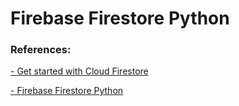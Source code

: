# Firebase Firestore Python


### References:
[- Get started with Cloud Firestore](https://firebase.google.com/docs/firestore/quickstart#python_1)

[- Firebase Firestore Python](https://www.youtube.com/watch?v=b4W3YQdViTI)

